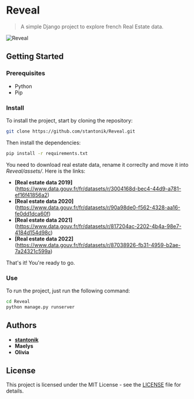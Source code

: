 # Reveal

> A simple Django project to explore french Real Estate data.

![Reveal](Reveal/assets/screen/demo.gif)

## Getting Started

### Prerequisites

- Python
- Pip

### Install

To install the project, start by cloning the repository:

```bash
git clone https://github.com/stantonik/Reveal.git 
```

Then install the dependencies:

```bash
pip install -r requirements.txt
```

You need to download real estate data, rename it correclty and move it into *Reveal/assets/*. Here is the links:
- **[Real estate data 2019]**(https://www.data.gouv.fr/fr/datasets/r/3004168d-bec4-44d9-a781-ef16f41856a2)
- **[Real estate data 2020]**(https://www.data.gouv.fr/fr/datasets/r/90a98de0-f562-4328-aa16-fe0dd1dca60f)
- **[Real estate data 2021]**(https://www.data.gouv.fr/fr/datasets/r/817204ac-2202-4b4a-98e7-4184d154d98c)
- **[Real estate data 2022]**(https://www.data.gouv.fr/fr/datasets/r/87038926-fb31-4959-b2ae-7a24321c599a)

That's it! You're ready to go.

### Use

To run the project, just run the following command:

```bash
cd Reveal
python manage.py runserver
```

## Authors

- [**stantonik**](https://github.com/stantonik)
- **Maelys**
- **Olivia**

## License

This project is licensed under the MIT License - see the [LICENSE](LICENSE) file for details.


